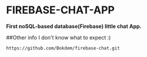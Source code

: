 # FIREBASE-CHAT-APP
**First noSQL-based database(Firebase) little chat App.**

##Other info
I don't know what to expect :)

`https://github.com/Bokdem/firebase-chat.git`